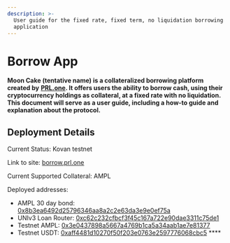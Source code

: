 ```yaml
---
description: >-
  User guide for the fixed rate, fixed term, no liquidation borrowing
  application
---
```


# Borrow App

**Moon Cake \(tentative name\) is a collateralized borrowing platform created by** [**PRL.one**](https://www.prl.one/)**. It offers users the ability to borrow cash, using their cryptocurrency holdings as collateral, at a fixed rate with no liquidation. This document will serve as a user guide, including a how-to guide and explanation about the protocol.** 

## **Deployment Details**

Current Status: Kovan testnet

Link to site: [borrow.prl.one](http://borrow.prl.one)

Current Supported Collateral: AMPL

Deployed addresses:

* AMPL 30 day bond: [0x8b3ea6492d25796346aa8a2c2e63da3e9e0ef75a](https://kovan.etherscan.io/address/0x8b3ea6492d25796346aa8a2c2e63da3e9e0ef75a)
* UNIv3 Loan Router: [0xc62c232cfbcf3f45c167a722e90dae3311c75de1](https://kovan.etherscan.io/address/0xc62c232cfbcf3f45c167a722e90dae3311c75de1)
* Testnet AMPL: [0x3e0437898a5667a4769b1ca5a34aab1ae7e81377](https://kovan.etherscan.io/token/0x3e0437898a5667a4769b1ca5a34aab1ae7e81377)
* Testnet USDT: [0xaff4481d10270f50f203e0763e2597776068cbc5](https://kovan.etherscan.io/token/0xaff4481d10270f50f203e0763e2597776068cbc5) ****

